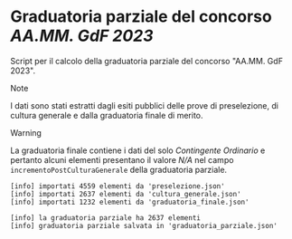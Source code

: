 # Graduatoria parziale del concorso *AA.MM. GdF 2023*

Script per il calcolo della graduatoria parziale del concorso "AA.MM. GdF 2023".

> [!NOTE]
> I dati sono stati estratti dagli esiti pubblici delle prove di preselezione,
> di cultura generale e dalla graduatoria finale di merito.

> [!WARNING]
> La graduatoria finale contiene i dati del solo *Contingente Ordinario* e
> pertanto alcuni elementi presentano il valore *N/A* nel campo
> `incrementoPostCulturaGenerale` della graduatoria parziale.

```
[info] importati 4559 elementi da 'preselezione.json'
[info] importati 2637 elementi da 'cultura_generale.json'
[info] importati 1232 elementi da 'graduatoria_finale.json'

[info] la graduatoria parziale ha 2637 elementi
[info] graduatoria parziale salvata in 'graduatoria_parziale.json'
```
